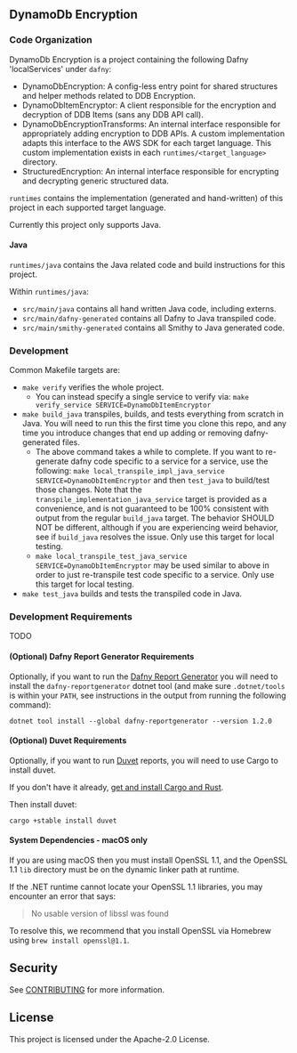 ## DynamoDb Encryption

### Code Organization

DynamoDb Encryption is a project containing the following Dafny 'localServices' under `dafny`:
- DynamoDbEncryption: A config-less entry point for shared structures and helper methods related to DDB Encryption.
- DynamoDbItemEncryptor: A client responsible for the encryption and decryption of DDB Items (sans any DDB API call).
- DynamoDbEncryptionTransforms: An internal interface responsible for appropriately adding encryption to DDB APIs.
  A custom implementation adapts this interface to the AWS SDK for each target language.
  This custom implementation exists in each `runtimes/<target_language>` directory. 
- StructuredEncryption: An internal interface responsible for encrypting and decrypting generic structured data.

`runtimes` contains the implementation (generated and hand-written) of this project in each supported target language.

Currently this project only supports Java.

#### Java

`runtimes/java` contains the Java related code and build instructions for this project.

Within `runtimes/java`:

- `src/main/java` contains all hand written Java code, including externs.
- `src/main/dafny-generated` contains all Dafny to Java transpiled code.
- `src/main/smithy-generated` contains all Smithy to Java generated code.

### Development

Common Makefile targets are:

- `make verify` verifies the whole project.
  - You can instead specify a single service to verify via: `make verify_service SERVICE=DynamoDbItemEncryptor`
- `make build_java` transpiles, builds, and tests everything from scratch in Java.
  You will need to run this the first time you clone this repo, and any time you introduce changes
  that end up adding or removing dafny-generated files.
  - The above command takes a while to complete.
    If you want to re-generate dafny code specific to a service for a service, use the following:
    `make local_transpile_impl_java_service SERVICE=DynamoDbItemEncryptor`
    and then `test_java` to build/test those changes.
    Note that the `transpile_implementation_java_service` target is provided as a convenience,
    and is not guaranteed to be 100% consistent with output from the regular `build_java` target.
    The behavior SHOULD NOT be different, although if you are experiencing
    weird behavior, see if `build_java` resolves the issue.
    Only use this target for local testing.
  - `make local_transpile_test_java_service SERVICE=DynamoDbItemEncryptor` may be used similar
    to above in order to just re-transpile test code specific to a service.
    Only use this target for local testing.
- `make test_java` builds and tests the transpiled code in Java.

### Development Requirements

TODO

#### (Optional) Dafny Report Generator Requirements

Optionally, if you want to run the [Dafny Report Generator](#generate-dafny-report)
you will need to install the `dafny-reportgenerator` dotnet tool
(and make sure `.dotnet/tools` is within your `PATH`,
see instructions in the output from running the following command):

```
dotnet tool install --global dafny-reportgenerator --version 1.2.0
```

#### (Optional) Duvet Requirements

Optionally, if you want to run [Duvet](https://github.com/awslabs/duvet) reports,
you will need to use Cargo to install duvet.

If you don't have it already,
[get and install Cargo and Rust](https://doc.rust-lang.org/cargo/getting-started/installation.html).

Then install duvet:

```
cargo +stable install duvet
```

#### System Dependencies - macOS only

If you are using macOS then you must install OpenSSL 1.1,
and the OpenSSL 1.1 `lib` directory must be on the dynamic linker path at runtime.

If the .NET runtime cannot locate your OpenSSL 1.1 libraries,
you may encounter an error that says:

> No usable version of libssl was found

To resolve this,
we recommend that you install OpenSSL via Homebrew using `brew install openssl@1.1`.

## Security

See [CONTRIBUTING](CONTRIBUTING.md#security-issue-notifications) for more information.

## License

This project is licensed under the Apache-2.0 License.

